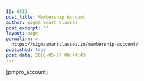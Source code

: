 ```yaml
---
ID: 6513
post_title: Membership Account
author: Sigma Smart Classes
post_excerpt: ""
layout: page
permalink: >
  https://sigmasmartclasses.in/membership-account/
published: true
post_date: 2016-05-27 09:44:43
---
```

[pmpro_account]